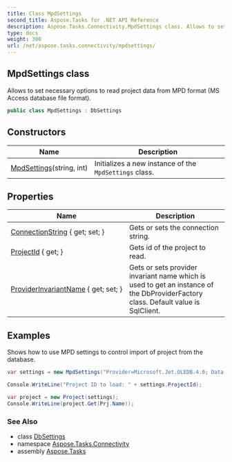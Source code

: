 ```yaml
---
title: Class MpdSettings
second_title: Aspose.Tasks for .NET API Reference
description: Aspose.Tasks.Connectivity.MpdSettings class. Allows to set necessary options to read project data from MPD format MS Access database file format
type: docs
weight: 300
url: /net/aspose.tasks.connectivity/mpdsettings/
---
```

## MpdSettings class

Allows to set necessary options to read project data from MPD format (MS Access database file format).

```csharp
public class MpdSettings : DbSettings
```

## Constructors

| Name | Description |
| --- | --- |
| [MpdSettings](mpdsettings/)(string, int) | Initializes a new instance of the `MpdSettings` class. |

## Properties

| Name | Description |
| --- | --- |
| [ConnectionString](../../aspose.tasks.connectivity/dbsettings/connectionstring/) { get; set; } | Gets or sets the connection string. |
| [ProjectId](../../aspose.tasks.connectivity/mpdsettings/projectid/) { get; } | Gets id of the project to read. |
| [ProviderInvariantName](../../aspose.tasks.connectivity/dbsettings/providerinvariantname/) { get; set; } | Gets or sets provider invariant name which is used to get an instance of the DbProviderFactory class. Default value is SqlClient. |

## Examples

Shows how to use MPD settings to control import of project from the database.

```csharp
var settings = new MpdSettings("Provider=Microsoft.Jet.OLEDB.4.0; Data Source=" + DataDir + "MpdFileToRead.mpd", 1);

Console.WriteLine("Project ID to load: " + settings.ProjectId);

var project = new Project(settings);
Console.WriteLine(project.Get(Prj.Name));
```

### See Also

* class [DbSettings](../dbsettings/)
* namespace [Aspose.Tasks.Connectivity](../../aspose.tasks.connectivity/)
* assembly [Aspose.Tasks](../../)


